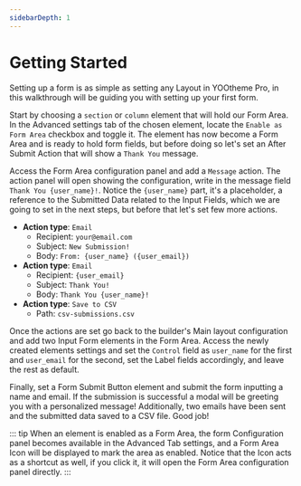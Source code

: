 ```yaml
---
sidebarDepth: 1
---
```


# Getting Started

Setting up a form is as simple as setting any Layout in YOOtheme Pro, in this walkthrough will be guiding you with setting up your first form.

Start by choosing a `section` or `column` element that will hold our Form Area. In the Advanced settings tab of the chosen element, locate the `Enable as Form Area` checkbox and toggle it. The element has now become a Form Area and is ready to hold form fields, but before doing so let's set an After Submit Action that will show a `Thank You` message.

Access the Form Area configuration panel and add a `Message` action. The action panel will open showing the configuration, write in the message field `Thank You {user_name}!`. Notice the `{user_name}` part, it's a placeholder, a reference to the Submitted Data related to the Input Fields, which we are going to set in the next steps, but before that let's set few more actions.

  - **Action type**: `Email`
    - Recipient: `your@email.com`
    - Subject: `New Submission!`
    - Body: `From: {user_name} ({user_email})`
  - **Action type**: `Email`
    - Recipient: `{user_email}`
    - Subject: `Thank You!`
    - Body: `Thank You {user_name}!`
  - **Action type**: `Save to CSV`
    - Path: `csv-submissions.csv`

Once the actions are set go back to the builder's Main layout configuration and add two Input Form elements in the Form Area. Access the newly created elements settings and set the `Control` field as `user_name` for the first and `user_email` for the second, set the Label fields accordingly, and leave the rest as default.

Finally, set a Form Submit Button element and submit the form inputting a name and email. If the submission is successful a modal will be greeting you with a personalized message! Additionally, two emails have been sent and the submitted data saved to a CSV file. Good job!

::: tip
When an element is enabled as a Form Area, the form Configuration panel becomes available in the Advanced Tab settings, and a Form Area Icon will be displayed to mark the area as enabled. Notice that the Icon acts as a shortcut as well, if you click it, it will open the Form Area configuration panel directly.
:::
